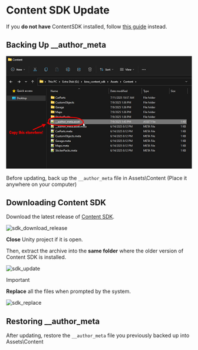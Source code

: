 ﻿# Content SDK Update

If you **do not have** ContentSDK installed, follow [this guide](ContentSDKInstallation_RU.md) instead.

## Backing Up __author_meta

![backup_author_meta](../Images/SDK/backup_author_meta.jpg)

Before updating, back up the `__author_meta` file in Assets\Content (Place it anywhere on your computer)

## Downloading Content SDK

Download the latest release of [Content SDK](https://github.com/trbflxr/kino_content_sdk/releases/latest).

![sdk_download_release](../Images/SDK/sdk_download_release.png)

**Close** Unity project if it is open.

Then, extract the archive into the **same folder** where the older version of Content SDK is installed.

![sdk_update](../Images/SDK/sdk_update.png)

> [!IMPORTANT]
> **Replace** all the files when prompted by the system.

![sdk_replace](../Images/SDK/sdk_replace.png)

## Restoring __author_meta

After updating, restore the `__author_meta` file you previously backed up into Assets\Content
